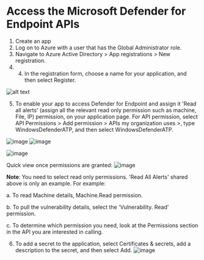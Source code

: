 
# Access the Microsoft Defender for Endpoint APIs
1. Create an app
2. Log on to Azure with a user that has the Global Administrator role.
3. Navigate to Azure Active Directory > App registrations > New registration.
4. 4. In the registration form, choose a name for your application, and then select Register.

![alt text](https://user-images.githubusercontent.com/67975253/156917305-a5e84c90-da05-4500-bab3-1b9cff296040.png)

5. To enable your app to access Defender for Endpoint and assign it 'Read all alerts' (assign all the relevant read only permission such as machine, File, IP) permission, on your application page. For API permission, select API Permissions > Add permission > APIs my organization uses >, type WindowsDefenderATP, and then select WindowsDefenderATP.

![image](https://user-images.githubusercontent.com/67975253/156917367-89f00e13-231d-4ffa-9505-0f131e1c2f77.png)
![image](https://user-images.githubusercontent.com/67975253/156917516-d881e778-c2fb-4024-a3c7-dcde86ae3bec.png)

![image](https://user-images.githubusercontent.com/67975253/156929354-cb09c2ed-a349-45fc-9ae7-f7586f62cefd.png)

Quick view once permissions are granted:
![image](https://user-images.githubusercontent.com/67975253/156929799-677b6075-5b0a-411e-9e57-b8858fdc1234.png)





 **Note**: You need to select read only permissions. 'Read All Alerts' shared above is only an example. For example:
 
a. To read Machine details, Machine.Read permission.

b. To pull the vulnerability details, select the 'Vulnerability. Read' permission.

c. To determine which permission you need, look at the Permissions section in the API you are interested in calling.

 6. To add a secret to the application, select Certificates & secrets, add a description to the secret, and then select Add.
 ![image](https://user-images.githubusercontent.com/67975253/156928903-13460c42-b453-4d2c-a389-26c13559b8ec.png)


